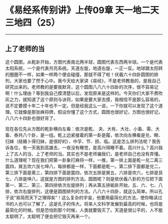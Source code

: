 # 《易经系传别讲》上传09章 天一地二天三地四（25）

------

## 上了老师的当

这个圆图，从乾卦开始，方图代表南北两半球，圆图代表东西两半球。一个是代表太阳系统，一个是代表月亮系统。天道左旋，地道右旋，一正一反。地球跟太阳转的圈圈不一样，如果一样两个便会碰撞，那就不得了啦！伏羲六十四卦圆图的排列，大家也要了然于心中。我今天给大家讲《易经》，不是老师教我的，是我自己研究出来的。老师教的是要我默背，这个圆图八八六十四卦的次序，很不容易记啊！什么理由？等到我自己摸清楚以后，发现原来是这样的。今天你们大家不费吹灰之力，就知道了这个原则与诀窍，如果是要大家去摸，我相信不是那么容易的，说不定要摸十年二十年也不一定。但是经我这么一说，一下你就可以发现了这个道理。它就像是那张麻将牌，假设你懂了这个方式，圆图也很好记，方图也很好记，八八六十四卦也很好背了。

现在各位先从方图的乾卦横向左看：依次是乾、 夬、大有、大壮、小畜、需、大畜、泰共八个卦，是一组。乾上边紧接着的第一卦是履，依次向左横看是兑、睽、归妹（结婚卜得归妹，是很好的）、中孚、节、损、临。这是怎么排列法呢？我告诉各位，有一天我到高雄去，一夜没有睡觉，是高兴得睡不着。高兴什么？高兴我上了古人的当、上了老师的当。其实也不是老师骗我们，是老师自己也没有弄懂。什么道理呢？现在我们把第一卦象打麻将一样，一推，第一排上面是乾一兑二离三震四，巽五坎六艮七坤八，每排都是一样，下面都是乾一。第二排下面都是兑二，第三排下面是离三，第四排下面是震四，依次五排是巽五，六排是坎六，七排是艮七，八排是坤八，这就是方图的排列方法。圆图呢？则是依伏羲八卦的方位把下面第一、第二、第三、第四排依次左旋排列；再从第五排姤卦开始，五、六、七、八排，依次右旋排列，这便是圆图排列的方法。八八六十四卦，就这么简单。所以孔子说“易简而天下之理得矣”！这么复杂的宇宙，他要用最简化的方法，使你略读过书的人也可以了解了。这是孔子的伟大。将来人文科学发展到最高的时候，也将是最简化的时候。但是恐怕到那个时候，人类就要毁灭了。天道是很公平的，人不能太聪明了，太聪明了便会把它毁灭再来一个。